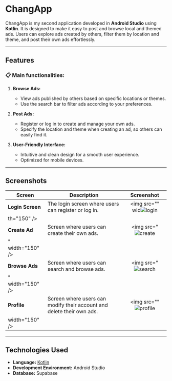 # ChangApp

ChangApp is my second application developed in **Android Studio** using **Kotlin**. 
It is designed to make it easy to post and browse local and themed ads. 
Users can explore ads created by others, filter them by location and theme, and post their own ads effortlessly.

---

## Features

### 📋 Main functionalities:
1. **Browse Ads:**
   - View ads published by others based on specific locations or themes.
   - Use the search bar to filter ads according to your preferences.

2. **Post Ads:**
   - Register or log in to create and manage your own ads.
   - Specify the location and theme when creating an ad, so others can easily find it.

3. **User-Friendly Interface:**
   - Intuitive and clean design for a smooth user experience.
   - Optimized for mobile devices.

---

## Screenshots

| Screen             | Description                              | Screenshot                                                                 |
|--------------------|------------------------------------------|----------------------------------------------------------------------------|
| **Login Screen**   | The login screen where users can register or log in. |  <div align="center"><img src="" wid![login](https://github.com/user-attachments/assets/1ace90d9-99a1-4178-9452-c2fa314842e6)
th="150" /></div> |
| **Create Ad**     | Screen where users can create their own ads.   |  <div align="center"><img src="![create](https://github.com/user-attachments/assets/c0066a3f-578d-46f9-8d35-7829a42a3825)
" width="150" /></div>                       |
| **Browse Ads**     | Screen where users can search and browse ads.   |  <div align="center"><img src="![search](https://github.com/user-attachments/assets/e839b7fc-5f30-4d67-a3d8-650727f10e93)
" width="150" /></div>                       |
| **Profile**     | Screen where users can modify their account and delete their own ads.   |  <div align="center"><img src=""![profile](https://github.com/user-attachments/assets/55c32172-e810-4162-8de0-873d6781214a)
 width="150" /></div>                       |
---

## Technologies Used

- **Language:** [Kotlin](https://kotlinlang.org/)
- **Development Environment:** Android Studio
- **Database:** Supabase
